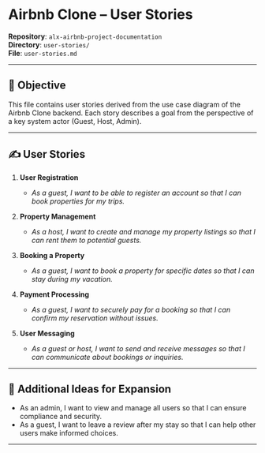 
# Airbnb Clone – User Stories

**Repository**: `alx-airbnb-project-documentation`  
**Directory**: `user-stories/`  
**File**: `user-stories.md`

---

## 🎯 Objective

This file contains user stories derived from the use case diagram of the Airbnb Clone backend. Each story describes a goal from the perspective of a key system actor (Guest, Host, Admin).

---

## ✍️ User Stories

1. **User Registration**
   - *As a guest, I want to be able to register an account so that I can book properties for my trips.*

2. **Property Management**
   - *As a host, I want to create and manage my property listings so that I can rent them to potential guests.*

3. **Booking a Property**
   - *As a guest, I want to book a property for specific dates so that I can stay during my vacation.*

4. **Payment Processing**
   - *As a guest, I want to securely pay for a booking so that I can confirm my reservation without issues.*

5. **User Messaging**
   - *As a guest or host, I want to send and receive messages so that I can communicate about bookings or inquiries.*

---

## 🔄 Additional Ideas for Expansion

- As an admin, I want to view and manage all users so that I can ensure compliance and security.
- As a guest, I want to leave a review after my stay so that I can help other users make informed choices.

---
